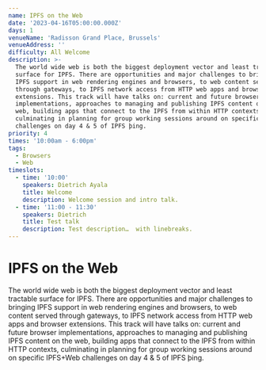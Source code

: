 ```yaml
---
name: IPFS on the Web
date: '2023-04-16T05:00:00.000Z'
days: 1
venueName: 'Radisson Grand Place, Brussels'
venueAddress: ''
difficulty: All Welcome
description: >-
  The world wide web is both the biggest deployment vector and least tractable
  surface for IPFS. There are opportunities and major challenges to bringing
  IPFS support in web rendering engines and browsers, to web content served
  through gateways, to IPFS network access from HTTP web apps and browser
  extensions. This track will have talks on: current and future browser
  implementations, approaches to managing and publishing IPFS content on the
  web, building apps that connect to the IPFS from within HTTP contexts,
  culminating in planning for group working sessions around on specific IPFS+Web
  challenges on day 4 & 5 of IPFS þing.
priority: 4
times: '10:00am - 6:00pm'
tags:
  - Browsers
  - Web
timeslots:
  - time: '10:00'
    speakers: Dietrich Ayala
    title: Welcome
    description: Welcome session and intro talk.
  - time: '11:00 - 11:30'
    speakers: Dietrich
    title: Test talk
    description: Test description…  with linebreaks.
---
```








# IPFS on the Web

The world wide web is both the biggest deployment vector and least tractable surface for IPFS. There are opportunities and major challenges to bringing IPFS support in web rendering engines and browsers, to web content served through gateways, to IPFS network access from HTTP web apps and browser extensions. This track will have talks on: current and future browser implementations, approaches to managing and publishing IPFS content on the web, building apps that connect to the IPFS from within HTTP contexts, culminating in planning for group working sessions around on specific IPFS+Web challenges on day 4 & 5 of IPFS þing.

